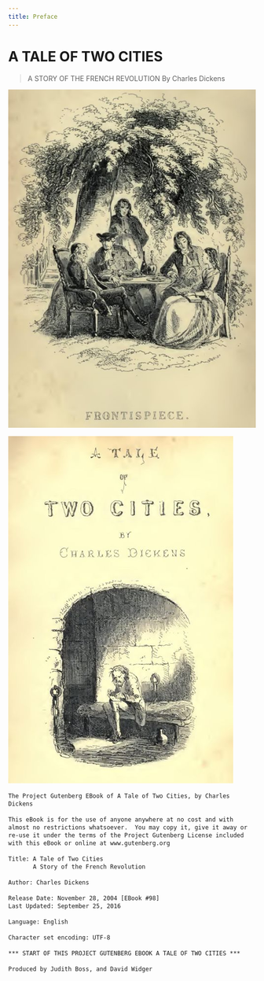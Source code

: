 ```yaml
---
title: Preface
---
```

# A TALE OF TWO CITIES

> A STORY OF THE FRENCH REVOLUTION
> By Charles Dickens

![0403m](./images/0403m.jpg)

![0404m](./images/0404m.jpg)  

```text
The Project Gutenberg EBook of A Tale of Two Cities, by Charles Dickens

This eBook is for the use of anyone anywhere at no cost and with
almost no restrictions whatsoever.  You may copy it, give it away or
re-use it under the terms of the Project Gutenberg License included
with this eBook or online at www.gutenberg.org

Title: A Tale of Two Cities
       A Story of the French Revolution

Author: Charles Dickens

Release Date: November 28, 2004 [EBook #98]
Last Updated: September 25, 2016

Language: English

Character set encoding: UTF-8

*** START OF THIS PROJECT GUTENBERG EBOOK A TALE OF TWO CITIES ***

Produced by Judith Boss, and David Widger

```
